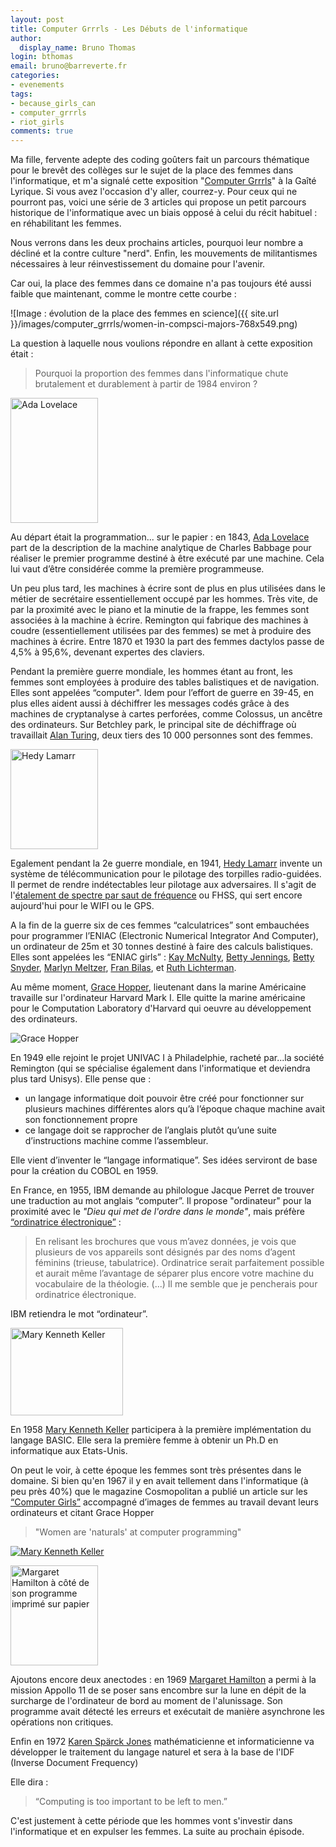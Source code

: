 ```yaml
---
layout: post
title: Computer Grrrls - Les Débuts de l'informatique
author:
  display_name: Bruno Thomas
login: bthomas
email: bruno@barreverte.fr
categories:
- evenements
tags:
- because_girls_can
- computer_grrrls
- riot_girls
comments: true
---
```


Ma fille, fervente adepte des coding goûters fait un parcours thématique pour le brevêt des collèges sur le sujet de la place des femmes dans l'informatique, et m'a signalé cette exposition "[Computer Grrrls](https://gaite-lyrique.net/en/event/computer-grrrls)" à la Gaîté Lyrique. Si vous avez l'occasion d'y aller, courrez-y. Pour ceux qui ne pourront pas, voici une série de 3 articles qui propose un petit parcours historique de l'informatique avec un biais opposé à celui du récit habituel : en réhabilitant les femmes.

Nous verrons dans les deux prochains articles, pourquoi leur nombre a décliné et la contre culture "nerd". Enfin, les mouvements de militantismes nécessaires à leur réinvestissement du domaine pour l'avenir.

Car oui, la place des femmes dans ce domaine n'a pas toujours été aussi faible que maintenant, comme le montre cette courbe :

![Image : évolution de la place des femmes en science]({{ site.url }}/images/computer_grrrls/women-in-compsci-majors-768x549.png)

La question à laquelle nous voulions répondre en allant à cette exposition était :

> Pourquoi la proportion des femmes dans l'informatique chute brutalement et durablement à partir de 1984 environ ?

<a href="/images/computer_grrrls/Ada_Lovelace_portrait.jpg"><img class="right" alt="Ada Lovelace" src="/images/computer_grrrls/Ada_Lovelace_portrait.jpg" height="200" width="140"/></a>

Au départ était la programmation... sur le papier : en 1843, [Ada Lovelace](https://fr.wikipedia.org/wiki/Ada_Lovelace) part de la description de la machine analytique de Charles Babbage pour réaliser le premier programme destiné à être exécuté par une machine. Cela lui vaut d’être considérée comme la première programmeuse.

Un peu plus tard, les machines à écrire sont de plus en plus utilisées dans le métier de secrétaire essentiellement occupé par les hommes. Très vite, de par la proximité avec le piano et la minutie de la frappe, les femmes sont associées à la machine à écrire. Remington qui fabrique des machines à coudre (essentiellement utilisées par des femmes) se met à produire des machines à écrire. Entre 1870 et 1930 la part des femmes dactylos passe de 4,5% à 95,6%, devenant expertes des claviers.

Pendant la première guerre mondiale, les hommes étant au front, les femmes sont employées à produire des tables balistiques et de navigation. Elles sont appelées “computer". Idem pour l’effort de guerre en 39-45, en plus elles aident aussi à déchiffrer les messages codés grâce à des machines de cryptanalyse à cartes perforées, comme Colossus, un ancêtre des ordinateurs. Sur Betchley park, le principal site de déchiffrage où travaillait [Alan Turing](https://fr.wikipedia.org/wiki/Alan_Turing), deux tiers des 10 000 personnes sont des femmes.

<a href="/images/computer_grrrls/Hedy_Lamarr.jpg"><img class="right" alt="Hedy Lamarr" src="/images/computer_grrrls/Hedy_Lamarr.jpg" height="160" width="140"/></a>

Egalement pendant la 2e guerre mondiale, en 1941, [Hedy Lamarr](https://fr.wikipedia.org/wiki/Hedy_Lamarr#L'inventrice) invente un système de télécommunication pour le pilotage des torpilles radio-guidées. Il permet de rendre indétectables leur pilotage aux adversaires. Il s'agit de l'[étalement de spectre par saut de fréquence](https://fr.wikipedia.org/wiki/%C3%89talement_de_spectre_par_saut_de_fr%C3%A9quence) ou FHSS, qui sert encore aujourd'hui pour le WIFI ou le GPS.

A la fin de la guerre six de ces femmes “calculatrices” sont embauchées pour programmer l’ENIAC (Electronic Numerical Integrator And Computer), un ordinateur de 25m et 30 tonnes destiné à faire des calculs balistiques. Elles sont appelées les “ENIAC girls” : [Kay McNulty](https://fr.wikipedia.org/wiki/Kathleen_Antonelli), [Betty Jennings](https://fr.wikipedia.org/wiki/Jean_Bartik), [Betty Snyder](https://fr.wikipedia.org/wiki/Betty_Holberton), [Marlyn Meltzer](https://fr.wikipedia.org/wiki/Marlyn_Meltzer), [Fran Bilas](https://fr.wikipedia.org/wiki/Frances_Spence), et [Ruth Lichterman](https://fr.wikipedia.org/wiki/Ruth_Teitelbaum).

Au même moment, [Grace Hopper](https://fr.wikipedia.org/wiki/Grace_Hopper), lieutenant dans la marine Américaine travaille sur l'ordinateur Harvard Mark I. Elle quitte la marine américaine pour le Computation Laboratory d'Harvard qui oeuvre au développement des ordinateurs.

<img class="right" alt="Grace Hopper" src="/images/computer_grrrls/Grace_Hopper_and_UNIVAC.jpg"/>

En 1949 elle rejoint le projet UNIVAC I à Philadelphie, racheté par...la société Remington (qui se spécialise également dans l'informatique et deviendra plus tard Unisys). Elle pense que :
 * un langage informatique doit pouvoir être créé pour fonctionner sur plusieurs machines différentes alors qu’à l’époque chaque machine avait son fonctionnement propre
 * ce langage doit se rapprocher de l’anglais plutôt qu’une suite d’instructions machine comme l’assembleur.

Elle vient d’inventer le “langage informatique”. Ses idées serviront de base pour la création du COBOL en 1959.

En France, en 1955, IBM demande au philologue Jacque Perret de trouver une traduction au mot anglais “computer”. Il propose "ordinateur" pour la proximité avec le *"Dieu qui met de l'ordre dans le monde"*, mais préfère [“ordinatrice électronique”](https://centenaireibmfrance.blogspot.com/2014/04/1955-terme-ordinateur-invente-par-jacques-perret.html) :

> En relisant les brochures que vous m’avez données, je vois que plusieurs de vos appareils sont désignés par des noms d’agent féminins (trieuse, tabulatrice). Ordinatrice serait parfaitement possible et aurait même l’avantage de séparer plus encore votre machine du vocabulaire de la théologie. (...) Il me semble que je pencherais pour ordinatrice électronique.

IBM retiendra le mot “ordinateur”.

<a href="/images/computer_grrrls/Mary-Kenneth-Keller-768x574.jpg"><img class="right" alt="Mary Kenneth Keller" src="/images/computer_grrrls/Mary-Kenneth-Keller-768x574.jpg" height="140" width="180"/></a>

En 1958 [Mary Kenneth Keller](https://en.wikipedia.org/wiki/Mary_Kenneth_Keller) participera à la première implémentation du langage BASIC. Elle sera la première femme à obtenir un Ph.D en informatique aux Etats-Unis.

On peut le voir, à cette époque les femmes sont très présentes dans le domaine. Si bien qu'en 1967 il y en avait tellement dans l'informatique (à peu près 40%) que le magazine Cosmopolitan a publié un article sur les [“Computer Girls”](https://www.siliconrepublic.com/people/women-in-technology-the-computer-girls-cosmopolitan) accompagné d’images de femmes au travail devant leurs ordinateurs et citant Grace Hopper

> "Women are 'naturals' at computer programming"

<a href="https://www.flickr.com/photos/benklaasen/31028612761/in/album-72157676781509046/"><img class="center" alt="Mary Kenneth Keller" src="/images/computer_grrrls/computer_girls.jpg"/></a>

<a href="/images/computer_grrrls/Margaret_Hamilton.jpg"><img class="right" alt="Margaret Hamilton à côté de son programme imprimé sur papier" src="/images/computer_grrrls/Margaret_Hamilton.jpg" height="160" width="140"/></a>

Ajoutons encore deux anectodes : en 1969 [Margaret Hamilton](https://en.wikipedia.org/wiki/Margaret_Hamilton_(scientist)) a permi à la mission Appollo 11 de se poser sans encombre sur la lune en dépit de la surcharge de l'ordinateur de bord au moment de l'alunissage. Son programme avait détecté les erreurs et exécutait de manière asynchrone les opérations non critiques.

Enfin en 1972 [Karen Spärck Jones](https://en.wikipedia.org/wiki/Karen_Sp%C3%A4rck_Jones) mathématicienne et informaticienne va développer le traitement du langage naturel et sera à la base de l'IDF (Inverse Document Frequency)

Elle dira :

> “Computing is too important to be left to men.”

C'est justement à cette période que les hommes vont s'investir dans l'informatique et en expulser les femmes. La suite au prochain épisode.
